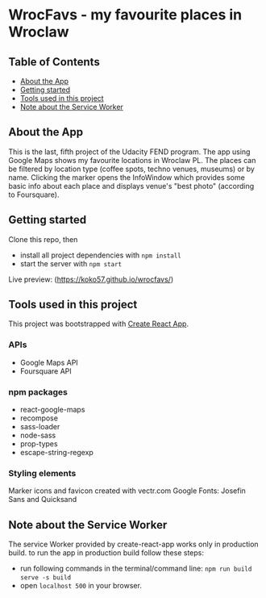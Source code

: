 # WrocFavs - my favourite places in Wroclaw

## Table of Contents

* [About the App](#abouttheapp)
* [Getting started](#gettingstarted)
* [Tools used in this project](#toolsusedinthisproject)
* [Note about the Service Worker](#noteabouttheserviceworker)


## About the App
This is the last, fifth project of the Udacity FEND program. The app using Google Maps shows my favourite locations in Wroclaw PL. The places can be filtered by location type (coffee spots, techno venues, museums) or by name.
Clicking the marker opens the InfoWindow which provides some basic info about each place and displays venue's "best photo" (according to Foursquare).

## Getting started

Clone this repo, then
* install all project dependencies with `npm install`
* start the server with `npm start`

Live preview: (https://koko57.github.io/wrocfavs/)

## Tools used in this project

This project was bootstrapped with [Create React App](https://github.com/facebookincubator/create-react-app).

### APIs
* Google Maps API 
* Foursquare API

### npm packages 
* react-google-maps
* recompose
* sass-loader 
* node-sass
* prop-types
* escape-string-regexp

### Styling elements
Marker icons and favicon created with vectr.com
Google Fonts: Josefin Sans and Quicksand

## Note about the Service Worker
The service Worker provided by create-react-app works only in production build.
to run the app in production build follow these steps:
* run following commands in the terminal/command line:
   `npm run build`
   `serve -s build`
* open `localhost 500` in your browser.